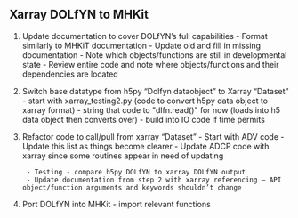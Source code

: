 Xarray DOLfYN to MHKit
---------------------------
1. Update documentation to cover DOLfYN’s full capabilities
		- Format similarly to MHKiT documentation
		- Update old and fill in missing documentation
		- Note which objects/functions are still in developmental state
		- Review entire code and note where objects/functions and their dependencies are located
		
2. Switch base datatype from h5py “Dolfyn dataobject” to Xarray “Dataset”
		- start with xarray_testing2.py (code to convert h5py data object to xarray format)
		- string that code to "dlfn.read()" for now (loads into h5 data object then converts over)
		- build into IO code if time permits

3. Refactor code to call/pull from xarray “Dataset”
		- Start with ADV code
		- Update this list as things become clearer
		- Update ADCP code with xarray since some routines appear in need of updating
		
		- Testing - compare h5py DOLfYN to xarray DOLfYN output
		- Update documentation from step 2 with xarray referencing – API object/function arguments and keywords shouldn’t change
		
4. Port DOLfYN into MHKit
		- import relevant functions
